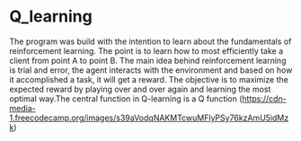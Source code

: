 # Q_learning

The program was build with the intention to learn about the fundamentals of reinforcement learning.
The point is to learn how to most efficiently take a client from point A to point B. The main idea behind 
reinforcement learning is trial and error, the agent interacts with the environment and based on how it 
accomplished a task, it will get a reward. The objective is to maximize the expected reward by playing 
over and over again and learning the most optimal way.The central function in Q-learning is a Q function
(https://cdn-media-1.freecodecamp.org/images/s39aVodqNAKMTcwuMFlyPSy76kzAmU5idMzk)
